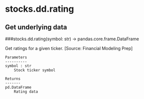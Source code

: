 # stocks.dd.rating

## Get underlying data 
###stocks.dd.rating(symbol: str) -> pandas.core.frame.DataFrame

Get ratings for a given ticker. [Source: Financial Modeling Prep]

    Parameters
    ----------
    symbol : str
        Stock ticker symbol

    Returns
    -------
    pd.DataFrame
        Rating data

